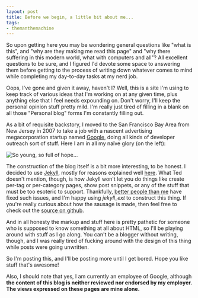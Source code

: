 ```yaml
---
layout: post
title: Before we begin, a little bit about me...
tags: 
- themanthemachine
---
```

[img-arne]: /img/2010-04-19-arne.jpg  "So young, so full of hope..."
[link-jekyll]: http://github.com/mojombo/jekyll 
[link-why]: http://teddziuba.com/2010/04/blog-upgrade.html
[link-j++]: http://rfelix.com/2010/01/19/jekyll-extensions-minus-equal-pain/
[link-github]: http://github.com/kurrik/roomanna
[link-google]: http://www.google.com

So upon getting here you may be wondering general questions like "what is 
this", and "why are they making me read this page" and "why there suffering in 
this modern world, what with computers and all"?  All excellent questions to be 
sure, and I figured I'd devote some space to answering them before getting to 
the process of writing down whatever comes to mind while completing my 
day-to-day tasks at my nerd job.

<!-- -**-END-**- -->

Oops, I've gone and given it away, haven't I?  Well, this is a site I'm using
to keep track of various ideas that I'm working on at any given time,
plus anything else that I feel needs expounding on.  Don't worry, I'll keep 
the personal opinion stuff pretty mild.  I'm really just tired of filling in a
blank on all those "Personal blog" forms I'm constantly filling out.

As a bit of requisite backstory, I moved to the San Francisco Bay Area from 
New Jersey in 2007 to take a job with a nascent advertising megacorporation 
startup named [Google][link-google], doing all kinds of developer outreach 
sort of stuff. Here I am in all my naïve glory (on the left):

![So young, so full of hope...][img-arne]

The construction of the blog itself is a bit more interesting, to be honest. I 
decided to use [Jekyll][link-jekyll], mostly for reasons explained 
well [here][link-why].  What Ted doesn't
mention, though, is how Jekyll won't let you do things like create per-tag
or per-category pages, show post snippets, or any of the stuff that
must be too esoteric to support.  Thankfully, [better people than me][link-j++]
have fixed such issues, and I'm happy using _jekyll\_ext_ to construct this 
thing.  If you're really curious about how the sausage is made, then feel 
free to check out the [source on github][link-github].

And in all honesty the markup and stuff here is pretty pathetic for someone
who is supposed to know something at all about HTML, so I'll be playing around
with stuff as I go along.  You can't be a blogger without writing, though, and
I was really tired of fucking around with the design of this thing while posts
were going unwritten.  

So I'm posting this, and I'll be posting more until I get bored.  Hope you like
stuff that's awesome!

Also, I should note that yes, I am currently an employee of Google, although
**the content of this blog is neither reviewed nor endorsed by my employer.  The 
views expressed on these pages are mine alone.**